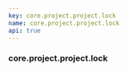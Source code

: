 ```yaml
---
key: core.project.project.lock
name: core.project.project.lock
api: true
---
```


### core.project.project.lock
